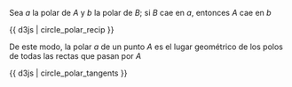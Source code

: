 Sea $a$ la polar de $A$ y $b$ la polar de $B$; si $B$ cae en $a$, entonces $A$ cae en $b$

{{ d3js | circle_polar_recip }}

De este modo, la polar $a$ de un punto $A$ es el lugar geométrico de los polos de todas las rectas que pasan por $A$

{{ d3js | circle_polar_tangents }}